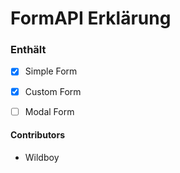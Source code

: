 # FormAPI Erklärung

### Enthält

-[x] Simple Form
-[x] Custom Form
-[ ] Modal Form 


#### Contributors

- Wildboy
